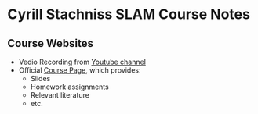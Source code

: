 # Cyrill Stachniss SLAM Course Notes

## Course Websites
* Vedio Recording from [Youtube channel](https://www.youtube.com/watch?v=U6vr3iNrwRA&list=PLgnQpQtFTOGQrZ4O5QzbIHgl3b1JHimN_)
* Official [Course Page](http://ais.informatik.uni-freiburg.de/teaching/ws13/mapping/), which provides:
    * Slides
    * Homework assignments
    * Relevant literature
    * etc.